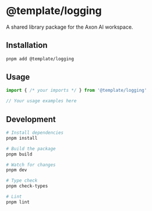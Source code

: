 # @template/logging

A shared library package for the Axon AI workspace.

## Installation

```bash
pnpm add @template/logging
```

## Usage

```typescript
import { /* your imports */ } from '@template/logging'

// Your usage examples here
```

## Development

```bash
# Install dependencies
pnpm install

# Build the package
pnpm build

# Watch for changes
pnpm dev

# Type check
pnpm check-types

# Lint
pnpm lint
```
